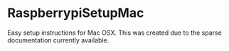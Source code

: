 # RaspberrypiSetupMac
Easy setup instructions for Mac OSX. This was created due to the sparse documentation currently available.
